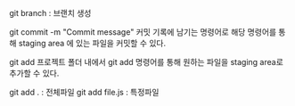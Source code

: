 
git branch : 브랜치 생성

git commit -m "Commit message"
커밋 기록에 남기는 명령어로 해당 명령어를 통해 staging area 에 있는 파일을 커밋할 수 있다.



git add
프로젝트 폴더 내에서 git add 명령어를 통해 원하는 파일을 staging area로 추가할 수 있다.

git add . : 전체파일
git add file.js : 특정파일


